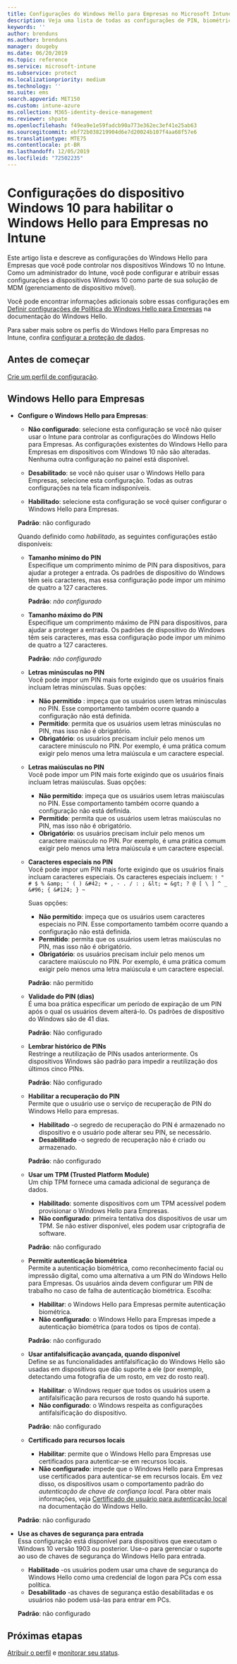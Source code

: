 ```yaml
---
title: Configurações do Windows Hello para Empresas no Microsoft Intune – Azure | Microsoft Docs
description: Veja uma lista de todas as configurações de PIN, biométrica e antifalsificação em um perfil de proteção de identidade para usar e configurar o Windows Hello para Empresas em dispositivos Windows 10 no Microsoft Intune.
keywords: ''
author: brenduns
ms.author: brenduns
manager: dougeby
ms.date: 06/20/2019
ms.topic: reference
ms.service: microsoft-intune
ms.subservice: protect
ms.localizationpriority: medium
ms.technology: ''
ms.suite: ems
search.appverid: MET150
ms.custom: intune-azure
ms.collection: M365-identity-device-management
ms.reviewer: shpate
ms.openlocfilehash: f49ea9e1e59fadcb90a773e362ec3ef41e25ab63
ms.sourcegitcommit: ebf72b038219904d6e7d20024b107f4aa68f57e6
ms.translationtype: MTE75
ms.contentlocale: pt-BR
ms.lasthandoff: 12/05/2019
ms.locfileid: "72502235"
---
```

# <a name="windows-10-device-settings-to-enable-windows-hello-for-business-in-intune"></a>Configurações do dispositivo Windows 10 para habilitar o Windows Hello para Empresas no Intune

Este artigo lista e descreve as configurações do Windows Hello para Empresas que você pode controlar nos dispositivos Windows 10 no Intune. Como um administrador do Intune, você pode configurar e atribuir essas configurações a dispositivos Windows 10 como parte de sua solução de MDM (gerenciamento de dispositivo móvel). 

Você pode encontrar informações adicionais sobre essas configurações em [Definir configurações de Política do Windows Hello para Empresas](https://docs.microsoft.com/windows/security/identity-protection/hello-for-business/hello-cert-trust-policy-settings) na documentação do Windows Hello.


Para saber mais sobre os perfis do Windows Hello para Empresas no Intune, confira [configurar a proteção de dados](identity-protection-configure.md).

## <a name="before-you-begin"></a>Antes de começar

[Crie um perfil de configuração](identity-protection-configure.md#create-the-device-profile).

## <a name="windows-hello-for-business"></a>Windows Hello para Empresas
- **Configure o Windows Hello para Empresas**:
  - **Não configurado**: selecione esta configuração se você não quiser usar o Intune para controlar as configurações do Windows Hello para Empresas. As configurações existentes do Windows Hello para Empresas em dispositivos com Windows 10 não são alteradas. Nenhuma outra configuração no painel está disponível.

  - **Desabilitado**: se você não quiser usar o Windows Hello para Empresas, selecione esta configuração. Todas as outras configurações na tela ficam indisponíveis.
  - **Habilitado**: selecione esta configuração se você quiser configurar o Windows Hello para Empresas.  
  
  **Padrão**: não configurado

  Quando definido como *habilitado*, as seguintes configurações estão disponíveis:

  - **Tamanho mínimo do PIN**  
    Especifique um comprimento mínimo de PIN para dispositivos, para ajudar a proteger a entrada. Os padrões de dispositivo do Windows têm seis caracteres, mas essa configuração pode impor um mínimo de quatro a 127 caracteres. 

    **Padrão**: *não configurado*

  - **Tamanho máximo do PIN**  
  Especifique um comprimento máximo de PIN para dispositivos, para ajudar a proteger a entrada. Os padrões de dispositivo do Windows têm seis caracteres, mas essa configuração pode impor um mínimo de quatro a 127 caracteres.  

    **Padrão**: *não configurado*  

  - **Letras minúsculas no PIN**  
    Você pode impor um PIN mais forte exigindo que os usuários finais incluam letras minúsculas. Suas opções:

    - **Não permitido** : impeça que os usuários usem letras minúsculas no PIN. Esse comportamento também ocorre quando a configuração não está definida.
    - **Permitido**: permita que os usuários usem letras minúsculas no PIN, mas isso não é obrigatório.
    - **Obrigatório**: os usuários precisam incluir pelo menos um caractere minúsculo no PIN. Por exemplo, é uma prática comum exigir pelo menos uma letra maiúscula e um caractere especial.

  - **Letras maiúsculas no PIN**  
    Você pode impor um PIN mais forte exigindo que os usuários finais incluam letras maiúsculas. Suas opções:

    - **Não permitido**: impeça que os usuários usem letras maiúsculas no PIN. Esse comportamento também ocorre quando a configuração não está definida.
    - **Permitido**: permita que os usuários usem letras maiúsculas no PIN, mas isso não é obrigatório.
    - **Obrigatório**: os usuários precisam incluir pelo menos um caractere maiúsculo no PIN. Por exemplo, é uma prática comum exigir pelo menos uma letra maiúscula e um caractere especial.

  - **Caracteres especiais no PIN**  
    Você pode impor um PIN mais forte exigindo que os usuários finais incluam caracteres especiais. Os caracteres especiais incluem: `! " # $ % &amp; ' ( ) &#42; + , - . / : ; &lt; = &gt; ? @ [ \ ] ^ _ &#96; { &#124; } ~`  

    Suas opções:
    - **Não permitido**: impeça que os usuários usem caracteres especiais no PIN. Esse comportamento também ocorre quando a configuração não está definida.
    - **Permitido**: permita que os usuários usem letras maiúsculas no PIN, mas isso não é obrigatório.
    - **Obrigatório**: os usuários precisam incluir pelo menos um caractere maiúsculo no PIN. Por exemplo, é uma prática comum exigir pelo menos uma letra maiúscula e um caractere especial.

    **Padrão**: não permitido

  - **Validade do PIN (dias)**  
    É uma boa prática especificar um período de expiração de um PIN após o qual os usuários devem alterá-lo. Os padrões de dispositivo do Windows são de 41 dias.

    **Padrão**: Não configurado

  - **Lembrar histórico de PINs**  
    Restringe a reutilização de PINs usados anteriormente. Os dispositivos Windows são padrão para impedir a reutilização dos últimos cinco PINs.  

    **Padrão**: Não configurado  

  - **Habilitar a recuperação do PIN**   
    Permite que o usuário use o serviço de recuperação de PIN do Windows Hello para empresas. 
    
    - **Habilitado** -o segredo de recuperação do PIN é armazenado no dispositivo e o usuário pode alterar seu PIN, se necessário.  
    - **Desabilitado** -o segredo de recuperação não é criado ou armazenado.

    **Padrão**: não configurado

  - **Usar um TPM (Trusted Platform Module)**    
    Um chip TPM fornece uma camada adicional de segurança de dados.  

    - **Habilitado**: somente dispositivos com um TPM acessível podem provisionar o Windows Hello para Empresas.
    - **Não configurado**: primeira tentativa dos dispositivos de usar um TPM. Se não estiver disponível, eles podem usar criptografia de software.
    
    **Padrão**: não configurado

  - **Permitir autenticação biométrica**  
     Permite a autenticação biométrica, como reconhecimento facial ou impressão digital, como uma alternativa a um PIN do Windows Hello para Empresas. Os usuários ainda devem configurar um PIN de trabalho no caso de falha de autenticação biométrica. Escolha:

    - **Habilitar**: o Windows Hello para Empresas permite autenticação biométrica.
    - **Não configurado**: o Windows Hello para Empresas impede a autenticação biométrica (para todos os tipos de conta).

    **Padrão**: não configurado

  - **Usar antifalsificação avançada, quando disponível**  
    Define se as funcionalidades antifalsificação do Windows Hello são usadas em dispositivos que dão suporte a ele (por exemplo, detectando uma fotografia de um rosto, em vez do rosto real).  
    - **Habilitar**: o Windows requer que todos os usuários usem a antifalsificação para recursos de rosto quando há suporte.
    - **Não configurado**: o Windows respeita as configurações antifalsificação do dispositivo.

    **Padrão**: não configurado

  - **Certificado para recursos locais**  

    - **Habilitar**: permite que o Windows Hello para Empresas use certificados para autenticar-se em recursos locais.
    - **Não configurado**: impede que o Windows Hello para Empresas use certificados para autenticar-se em recursos locais. Em vez disso, os dispositivos usam o comportamento padrão do *autenticação de chave de confiança local*. Para obter mais informações, veja [Certificado de usuário para autenticação local](https://docs.microsoft.com/windows/security/identity-protection/hello-for-business/hello-cert-trust-policy-settings#use-certificate-for-on-premises-authentication) na documentação do Windows Hello.  

  **Padrão**: não configurado

- **Use as chaves de segurança para entrada**  
  Essa configuração está disponível para dispositivos que executam o Windows 10 versão 1903 ou posterior. Use-o para gerenciar o suporte ao uso de chaves de segurança do Windows Hello para entrada.  

  - **Habilitado** -os usuários podem usar uma chave de segurança do Windows Hello como uma credencial de logon para PCs com essa política. 
  - **Desabilitado** -as chaves de segurança estão desabilitadas e os usuários não podem usá-las para entrar em PCs.   

  **Padrão**: não configurado

## <a name="next-steps"></a>Próximas etapas

[Atribuir o perfil](../configuration/device-profile-assign.md) e [monitorar seu status](../configuration/device-profile-monitor.md).
